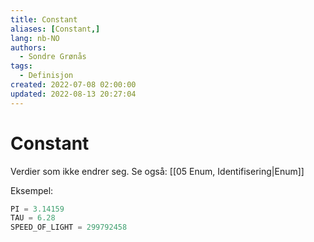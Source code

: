 ```yaml
---
title: Constant
aliases: [Constant,]
lang: nb-NO
authors:
  - Sondre Grønås
tags:
  - Definisjon
created: 2022-07-08 02:00:00
updated: 2022-08-13 20:27:04
---
```

# Constant
Verdier som ikke endrer seg. Se også: [[05 Enum, Identifisering|Enum]]

Eksempel:
```python
PI = 3.14159
TAU = 6.28
SPEED_OF_LIGHT = 299792458
```